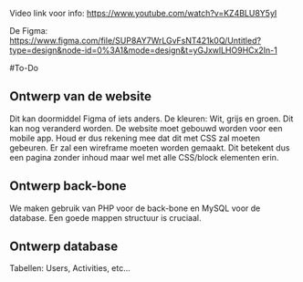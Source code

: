 Video link voor info: https://www.youtube.com/watch?v=KZ4BLU8Y5yI

De Figma: https://www.figma.com/file/SUP8AY7WrLGvFsNT421k0Q/Untitled?type=design&node-id=0%3A1&mode=design&t=yGJxwlLHO9HCx2In-1

#To-Do
## Ontwerp van de website
Dit kan doormiddel Figma of iets anders.
De kleuren: Wit, grijs en groen. Dit kan nog veranderd worden.
De website moet gebouwd worden voor een mobile app. Houd er dus rekening mee dat dit met CSS zal moeten gebeuren.
Er zal een wireframe moeten worden gemaakt. Dit betekent dus een pagina zonder inhoud maar wel met alle CSS/block elementen erin.

## Ontwerp back-bone
We maken gebruik van PHP voor de back-bone en MySQL voor de database.
Een goede mappen structuur is cruciaal.

## Ontwerp database
Tabellen: Users, Activities, etc...
